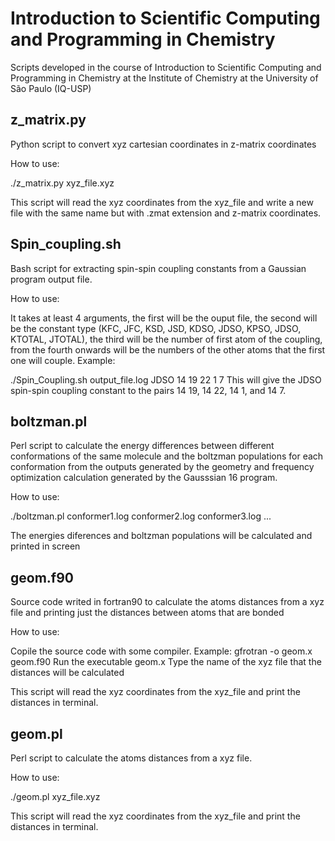 # Introduction to Scientific Computing and Programming in Chemistry
Scripts developed in the course of Introduction to Scientific Computing and Programming in Chemistry at the Institute of Chemistry at the University of São Paulo (IQ-USP)

## z_matrix.py
Python script to convert xyz cartesian coordinates in z-matrix coordinates

How to use:

./z_matrix.py xyz_file.xyz

This script will read the xyz coordinates from the xyz_file and write a new file with the same name but with .zmat extension and z-matrix coordinates.

## Spin_coupling.sh
Bash script for extracting spin-spin coupling constants from a Gaussian program output file.

How to use:

It takes at least 4 arguments, the first will be the ouput file, the second will be the constant type (KFC, JFC, KSD, JSD, KDSO, JDSO, KPSO, JDSO, KTOTAL, JTOTAL), the third will be the number of first atom of the coupling, from the fourth onwards will be the numbers of the other atoms that the first one will couple.
Example:

./Spin_Coupling.sh output_file.log JDSO 14 19 22 1 7
This will give the JDSO spin-spin coupling constant to the pairs 14 19, 14 22, 14 1, and 14 7.

## boltzman.pl
Perl script to calculate the energy differences between different conformations of the same molecule and the boltzman populations for each conformation from the outputs generated by the geometry and frequency optimization calculation generated by the Gausssian 16 program.

How to use:

./boltzman.pl conformer1.log conformer2.log conformer3.log ...

The energies diferences and boltzman populations will be calculated and printed in screen 

## geom.f90
Source code writed in fortran90 to calculate the atoms distances from a xyz file and printing just the distances between atoms that are bonded

How to use:

Copile the source code with some compiler. Example: gfrotran -o geom.x geom.f90
Run the executable geom.x 
Type the name of the xyz file that the distances will be calculated

This script will read the xyz coordinates from the xyz_file and print the distances in terminal.

## geom.pl
Perl script to calculate the atoms distances from a xyz file.

How to use:

./geom.pl xyz_file.xyz

This script will read the xyz coordinates from the xyz_file and print the distances in terminal.
